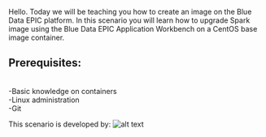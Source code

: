 Hello. Today we will be teaching you how to create an image on the Blue Data EPIC platform. In this scenario you will learn how to upgrade Spark image using the Blue Data EPIC Application Workbench on a CentOS base image container.

## Prerequisites:
<br>-Basic knowledge on containers
<br>-Linux administration
<br>-Git


This scenario is developed by:
![alt text](https://theme.zdassets.com/theme_assets/893901/efec4daa46587b7cd2570cb01596b53d4863cdb1.jpg)
